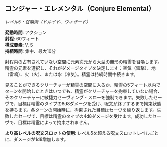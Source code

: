 ## コンジャー・エレメンタル（Conjure Elemental）
*レベル5・召喚術（ドルイド、ウィザード）*

**発動時間**: アクション  
**射程**: 60フィート  
**構成要素**: V, S  
**持続時間**: 集中、最大10分

射程内の占有されていない空間に元素次元から大型の無形の精霊を召喚します。精霊の元素を選択し、それがダメージタイプを決定します：空気（雷撃）、地（雷鳴）、火（火）、または水（冷気）。精霊は持続時間中続きます。

見ることができるクリーチャーが精霊の空間に入るか、精霊の5フィート以内でターンを開始したときはいつでも、精霊がクリーチャーを拘束していない場合、そのクリーチャーに敏捷力セーヴィング・スローを強制できます。失敗したセーヴで、目標は精霊のタイプの8d8ダメージを受け、呪文が終了するまで拘束状態を持ちます。各ターンの開始時に、拘束された目標はセーヴを繰り返します。失敗したセーヴで、目標は精霊のタイプの4d8ダメージを受けます。成功したセーヴで、目標は精霊によって拘束されません。

**より高レベルの呪文スロットの使用**: レベル5を超える呪文スロットレベルごとに、ダメージが1d8増加します。
